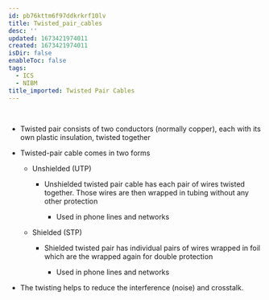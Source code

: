 ```yaml
---
id: pb76kttm6f97ddkrkrf10lv
title: Twisted_pair_cables
desc: ''
updated: 1673421974011
created: 1673421974011
isDir: false
enableToc: false
tags:
  - ICS
  - NIBM
title_imported: Twisted Pair Cables
---
```


 

- Twisted pair consists of two conductors (normally copper), each with its own plastic insulation, twisted together

-   Twisted-pair cable comes in two forms

    -   Unshielded (UTP)
    
	    - Unshielded twisted pair cable has each pair of wires twisted together. Those wires are then wrapped in tubing without any other protection

	        -   Used in phone lines and networks

    -   Shielded (STP)

	    - Shielded twisted pair has individual pairs of wires wrapped in foil which are the wrapped again for double protection
	    
	        -   Used in phone lines and networks  

-   The twisting helps to reduce the interference (noise) and crosstalk.
